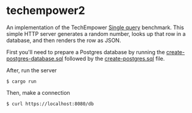 # techempower2

An implementation of the TechEmpower [Single query][bench] benchmark. This
simple HTTP server generates a random number, looks up that row in a database,
and then renders the row as JSON.

[bench]: https://www.techempower.com/benchmarks/#section=data-r12&hw=peak&test=db

First you'll need to prepare a Postgres database by running the
[create-postgres-database.sql](https://github.com/TechEmpower/FrameworkBenchmarks/blob/master/config/create-postgres-database.sql)
followed by the
[create-postgres.sql](https://github.com/TechEmpower/FrameworkBenchmarks/blob/master/config/create-postgres.sql)
file.

After, run the server

```
$ cargo run
```

Then, make a connection

```
$ curl https://localhost:8080/db
```
